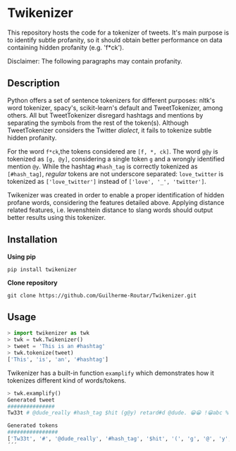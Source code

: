 # Twikenizer

This repository hosts the code for a tokenizer of tweets. It's main purpose is to identify subtle profanity, so it should
obtain better performance on data containing hidden profanity (e.g. 'f*ck').

Disclaimer: The following paragraphs may contain profanity.

## Description

Python offers a set of sentence tokenizers for different purposes: nltk's word tokenizer, spacy's, scikit-learn's default and 
TweetTokenizer, among others. All but TweetTokenizer disregard hashtags and mentions by separating the symbols from the rest of the token(s).
Although TweetTokenizer considers the Twitter *dialect*, it fails to tokenize subtle hidden profanity.

For the word ```f*ck```,the tokens considered are ```[f, *, ck]```. The word ```g@y``` is tokenized as ```[g, @y]```, considering 
a single token ```g``` and a wrongly identified mention ```@y```. While the hashtag ```#hash_tag``` is correctly tokenized as 
```[#hash_tag]```, *regular* tokens are not underscore separated: ```love_twitter``` is tokenized as ```['love_twitter']``` instead of ```['love', '_', 'twitter']```.

Twikenizer was created in order to enable a proper identification of hidden profane words, considering the features detailed above. Applying distance related features, i.e. levenshtein distance to slang words should output better results using this tokenizer.

## Installation

**Using pip**

```pip install twikenizer```

**Clone repository**

```git clone https://github.com/Guilherme-Routar/Twikenizer.git```

## Usage

```python
> import twikenizer as twk
> twk = twk.Twikenizer()
> tweet = 'This is an #hashtag'
> twk.tokenize(tweet)
['This', 'is', 'an', '#hashtag']
```

Twikenizer has a built-in function ```examplify``` which demonstrates how it tokenizes different kind of words/tokens.

```python
> twk.examplify()
Generated tweet
###############
Tw33t # @dude_really #hash_tag $hit (g@y) retard#d @dude. 😀😀 !😀abc %😀lol #hateit #hate.it $%&/ f*ck-

Generated tokens
################
['Tw33t', '#', '@dude_really', '#hash_tag', '$hit', '(', 'g', '@', 'y', ')', 'retard#d', '@dude', '.', '😀', '😀', '!', '😀', 'abc', '%', '😀', 'lol', '#hateit', '#hate', '.', 'it', '$', '%', '&', '/', 'f*ck', '-']
´´´
